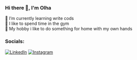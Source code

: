 ### Hi there 👋, I'm Olha 
🌱 I’m currently learning write cods  
💪 I like to spend time in the gym  
🔨 My hobby i like to do something for home with my own hands

### Socials:
[![LinkedIn](https://img.shields.io/badge/-LinkedIn-090909?style=for-the-badge&logo=linkedin&logoColor=007BB6)](https://www.linkedin.com/in/ольга-малюк-8a5295242)
[![Instagram](https://img.shields.io/badge/-Instagram-090909?style=for-the-badge&logo=instagram&logoColor=B4068E)](https://www.instagram.com/oscka.k)

